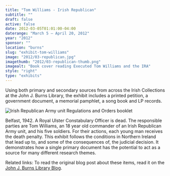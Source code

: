 ```yaml
---
title: "Tom Williams - Irish Republican"
subtitle: ""
draft: false
active: false
date: 2012-03-05T01:01:00-04:00
daterange: "March 5 – April 20, 2012"
year: "2012"
sponsor: ""
location: "burns"
slug: "exhibit-tom-williams"
image: "2012/03-republican.jpg"
imagethumb: "2012/03-republican-thumb.png"
imagealt: "Book cover reading Executed Tom Williams and the IRA"
style: "right"
type: "exhibits"
---
```


Using both primary and secondary sources from across the Irish Collections at the John J. Burns Library, the exhibit includes a printed petition, a government document, a memorial pamphlet, a song book and LP records.

<img alt="Irish Republican Army unit Regulations and Orders booklet" src="https://library.bc.edu/images/exhibits/burns/2012/03-rupublic-001.jpg" class="float_left" />

Belfast, 1942.  A Royal Ulster Constabulary Officer is dead.  The responsible parties are Tom Williams, an 18 year old commander of an Irish Republican Army unit, and his five soldiers.  For their actions, each young man receives the death penalty.  This exhibit follows the conditions in Northern Ireland that lead up to, and some of the consequences of, the judicial decision.  It demonstrates how a single primary document has the potential to act as a source for many different research themes.

Related links:</strong> To read the original blog post about these items, read it on the <a href="http://johnjburnslibrary.wordpress.com/2011/10/17/catalogers-corner-tom-williams">John J. Burns Library Blog</a>.
